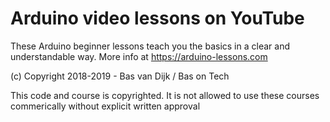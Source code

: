 # Arduino video lessons on YouTube
These Arduino beginner lessons teach you the basics in a clear and understandable way. More info at https://arduino-lessons.com

(c) Copyright 2018-2019 - Bas van Dijk / Bas on Tech

This code and course is copyrighted. It is not allowed to use these courses commerically without explicit written approval
